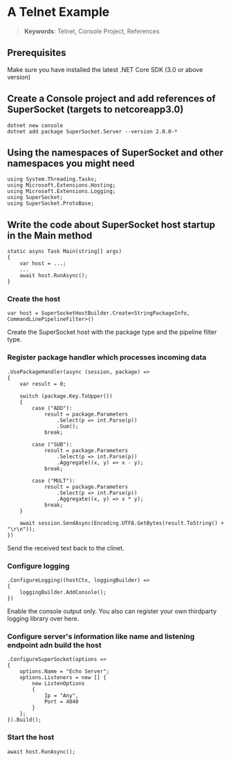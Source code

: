 # A Telnet Example

> __Keywords__: Telnet, Console Project, References

## Prerequisites

Make sure you have installed the latest .NET Core SDK (3.0 or above version)


## Create a Console project and add references of SuperSocket (targets to netcoreapp3.0)

    dotnet new console
    dotnet add package SuperSocket.Server --version 2.0.0-*


## Using the namespaces of SuperSocket and other namespaces you might need

    using System.Threading.Tasks;
    using Microsoft.Extensions.Hosting;
    using Microsoft.Extensions.Logging;
    using SuperSocket;
    using SuperSocket.ProtoBase;


## Write the code about SuperSocket host startup in the Main method

    static async Task Main(string[] args)
    {
        var host = ...;
        ...
        await host.RunAsync();
    }


### Create the host

    var host = SuperSocketHostBuilder.Create<StringPackageInfo, CommandLinePipelineFilter>()

Create the SuperSocket host with the package type and the pipeline filter type.


### Register package handler which processes incoming data


    .UsePackageHandler(async (session, package) =>
    {
        var result = 0;

        switch (package.Key.ToUpper())
        {
            case ("ADD"):
                result = package.Parameters
                    .Select(p => int.Parse(p))
                    .Sum();
                break;

            case ("SUB"):
                result = package.Parameters
                    .Select(p => int.Parse(p))
                    .Aggregate((x, y) => x - y);
                break;

            case ("MULT"):
                result = package.Parameters
                    .Select(p => int.Parse(p))
                    .Aggregate((x, y) => x * y);
                break;
        }

        await session.SendAsync(Encoding.UTF8.GetBytes(result.ToString() + "\r\n"));
    })

Send the received text back to the clinet.


### Configure logging

    .ConfigureLogging((hostCtx, loggingBuilder) =>
    {
        loggingBuilder.AddConsole();
    })

Enable the console output only. You also can register your own thirdparty logging library over here.


### Configure server's information like name and listening endpoint adn build the host

    .ConfigureSuperSocket(options =>
    {
        options.Name = "Echo Server";
        options.Listeners = new [] {
            new ListenOptions
            {
                Ip = "Any",
                Port = 4040
            }
        };
    }).Build();


### Start the host

    await host.RunAsync();